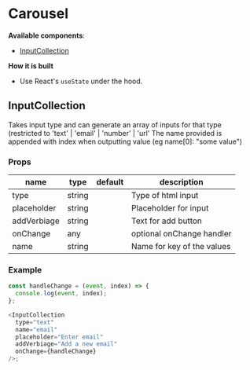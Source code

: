 # Carousel

**Available components**:

- [InputCollection](#inputcollection)

**How it is built**

- Use React's `useState` under the hood.

## InputCollection

Takes input type and can generate an array of inputs for that type (restricted to 'text' | 'email' | 'number' | 'url'
The name provided is appended with index when outputting value (eg name[0]: "some value")

### Props

| name        | type   | default | description                |
| ----------- | ------ | ------- | -------------------------- |
| type        | string |         | Type of html input         |
| placeholder | string |         | Placeholder for input      |
| addVerbiage | string |         | Text for add button        |
| onChange    | any    |         | optional onChange handler  |
| name        | string |         | Name for key of the values |

### Example

```javascript
const handleChange = (event, index) => {
  console.log(event, index);
};

<InputCollection
  type="text"
  name="email"
  placeholder="Enter email"
  addVerbiage="Add a new email"
  onChange={handleChange}
/>;
```
